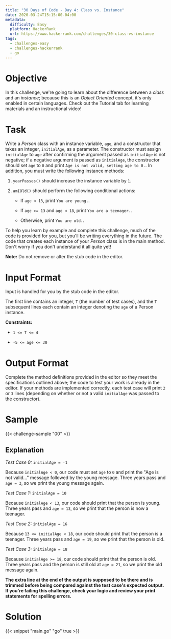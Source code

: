 ```yaml
---
title: "30 Days of Code - Day 4: Class vs. Instance"
date: 2020-03-24T15:15:00-04:00
metadata:
  difficulty: Easy
  platform: HackerRank
  url: https://www.hackerrank.com/challenges/30-class-vs-instance
tags:
  - challenges-easy
  - challenges-hackerrank
  - go
---
```


# Objective

In this challenge, we're going to learn about the difference between a *class*
and an *instance*; because this is an *Object Oriented* concept, it's only
enabled in certain languages. Check out the Tutorial tab for learning materials
and an instructional video!

# Task

Write a *Person* class with an instance variable, `age`, and a constructor that
takes an integer, `initialAge`, as a parameter. The constructor must assign
`initialAge` to `age` after confirming the argument passed as `initialAge` is
not negative; if a negative argument is passed as `initialAge`, the constructor
should set `age` to `0` and print `Age is not valid, setting age to 0.`. In
addition, you must write the following instance methods:

1. `yearPasses()` should increase the instance variable by `1`.

2. `amIOld()` should perform the following conditional actions:

   * If `age < 13`, print `You are young.`.

   * If `age >= 13` and `age < 18`, print `You are a teenager.`.

   * Otherwise, print `You are old.`.

To help you learn by example and complete this challenge, much of the code is
provided for you, but you'll be writing everything in the future. The code that
creates each instance of your *Person* class is in the main method. Don't worry
if you don't understand it all quite yet!

**Note:** Do not remove or alter the stub code in the editor.

# Input Format

Input is handled for you by the stub code in the editor.

The first line contains an integer, `T` (the number of test cases), and the `T`
subsequent lines each contain an integer denoting the `age` of a Person
instance.

**Constraints:**

* `1 <= T <= 4`

* `-5 <= age <= 30`

# Output Format

Complete the method definitions provided in the editor so they meet the
specifications outlined above; the code to test your work is already in the
editor. If your methods are implemented correctly, each test case will print
`2` or `3` lines (depending on whether or not a valid `initialAge` was passed
to the constructor).

# Sample

{{< challenge-sample "00" >}}

## Explanation

*Test Case 0:* `initialAge = -1`

Because `initialAge < 0`, our code must set `age` to `0` and print the "Age is
not valid..." message followed by the young message. Three years pass and `age
= 3`, so we print the young message again.

*Test Case 1:* `initialAge = 10`

Because `initialAge < 13`, our code should print that the person is young.
Three years pass and `age = 13`, so we print that the person is now a teenager.

*Test Case 2:* `initialAge = 16`

Because `13 <= initialAge < 18`, our code should print that the person is a
teenager. Three years pass and `age = 19`, so we print that the person is old.

*Test Case 3:* `initialAge = 18`

Because `initialAge >= 18`, our code should print that the person is old. Three
years pass and the person is still old at `age = 21`, so we print the old
message again.

**The extra line at the end of the output is supposed to be there and is
trimmed before being compared against the test case's expected output. If
you're failing this challenge, check your logic and review your print
statements for spelling errors.**

# Solution

{{< snippet "main.go" "go" true >}}

